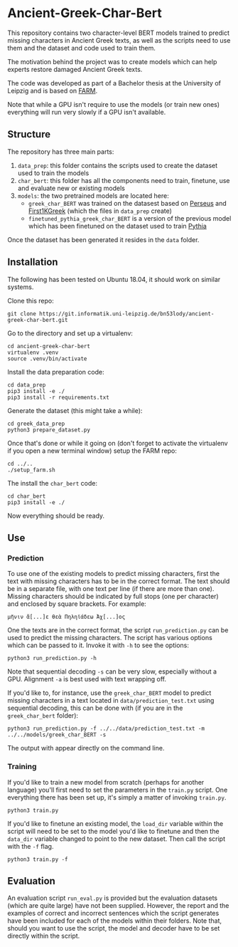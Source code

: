 # Ancient-Greek-Char-Bert

This repository contains two character-level BERT models trained to predict missing characters in Ancient Greek texts, as well as the scripts need to use them and the dataset and code used to train them. 

The motivation behind the project was to create models which can help experts restore damaged Ancient Greek texts.

The code was developed as part of a Bachelor thesis at the University of Leipzig and is based on [FARM](https://github.com/deepset-ai/FARM).

Note that while a GPU isn't require to use the models (or train new ones) everything will run very slowly if a GPU isn't available. 

## Structure

The repository has three main parts:

1. `data_prep`: this folder contains the scripts used to create the dataset used to train the models
2. `char_bert`: this folder has all the components need to train, finetune, use and evaluate new or existing models
3. `models`: the two pretrained models are located here: 
    * `greek_char_BERT` was trained on the datasest based on [Perseus](https://github.com/PerseusDL/canonical-greekLit) and [First1KGreek](https://github.com/OpenGreekAndLatin/First1KGreek) (which the files in `data_prep` create)
    * `finetuned_pythia_greek_char_BERT` is a version of the previous model which has been finetuned on the dataset used to train [Pythia](https://github.com/sommerschield/ancient-text-restoration/)

Once the dataset has been generated it resides in the `data` folder.

## Installation 

The following has been tested on Ubuntu 18.04, it should work on similar systems.

Clone this repo:
```
git clone https://git.informatik.uni-leipzig.de/bn53lody/ancient-greek-char-bert.git
```

Go to the directory and set up a virtualenv:

```
cd ancient-greek-char-bert
virtualenv .venv
source .venv/bin/activate
```

Install the data preparation code:

```
cd data_prep
pip3 install -e ./
pip3 install -r requirements.txt
```

Generate the dataset (this might take a while):
```
cd greek_data_prep
python3 prepare_dataset.py
```

Once that's done or while it going on (don't forget to activate the virtualenv if you open a new terminal window) setup the FARM repo:
```
cd ../..
./setup_farm.sh
```

The install the `char_bert` code:
```
cd char_bert
pip3 install -e ./
```

Now everything should be ready.

## Use

### Prediction

To use one of the existing models to predict missing characters, first the text with missing characters has to be in the correct format. The text should be in a separate file, with one text per line (if there are more than one). Missing characters should be indicated by full stops (one per character) and enclosed by square brackets. For example:

```
μῆνιν ἄ[...]ε θεὰ Πηληϊάδεω Ἀχ[...]ος
```

One the texts are in the correct format, the script `run_prediction.py` can be used to predict the missing characters. The script has various options which can be passed to it. Invoke it with `-h` to see the options:

```
python3 run_prediction.py -h
```

Note that sequential decoding `-s` can be very slow, especially without a GPU. Alignment `-a` is best used with text wrapping off.

If you'd like to, for instance, use the `greek_char_BERT` model to predict missing characters in a text located in `data/prediction_test.txt` using sequential decoding, this can be done with (if you are in the `greek_char_bert` folder):

```
python3 run_prediction.py -f ../../data/prediction_test.txt -m ../../models/greek_char_BERT -s
``` 

The output with appear directly on the command line.

### Training

If you'd like to train a new model from scratch (perhaps for another language) you'll first need to set the parameters in the `train.py` script. One everything there has been set up, it's simply a matter of invoking `train.py`.

```
python3 train.py
```

If you'd like to finetune an existing model, the `load_dir` variable within the script will need to be set to the model you'd like to finetune and then the `data_dir` variable changed to point to the new dataset. Then call the script with the `-f` flag.

```
python3 train.py -f
```

## Evaluation

An evaluation script `run_eval.py` is provided but the evaluation datasets (which are quite large) have not been supplied. However, the report and the examples of correct and incorrect sentences which the script generates have been included for each of the models within their folders. Note that, should you want to use the script, the model and decoder have to be set directly within the script.
